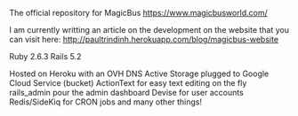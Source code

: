 The official repository for MagicBus
https://www.magicbusworld.com/

I am currently writting an article on the development on the website that you can visit here:
http://paultrindinh.herokuapp.com/blog/magicbus-website

Ruby 2.6.3
Rails 5.2

Hosted on Heroku with an OVH DNS
Active Storage plugged to Google Cloud Service (bucket)
ActionText for easy text editing on the fly
rails_admin pour the admin dashboard
Devise for user accounts
Redis/SideKiq for CRON jobs
and many other things!


